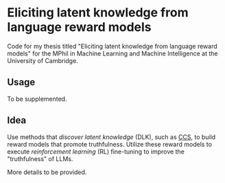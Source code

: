 # Eliciting latent knowledge from language reward models

Code for my thesis titled "Eliciting latent knowledge from language reward models" for the MPhil in Machine Learning and Machine Intelligence at the University of Cambridge.


## Usage

To be supplemented.


## Idea

Use methods that _discover latent knowledge_ (DLK), such as [CCS](https://arxiv.org/abs/2212.03827), to build reward models that promote truthfulness. Utilize these reward models to execute _reinforcement learning_ (RL) fine-tuning to improve the "truthfulness" of LLMs.

More details to be provided.
